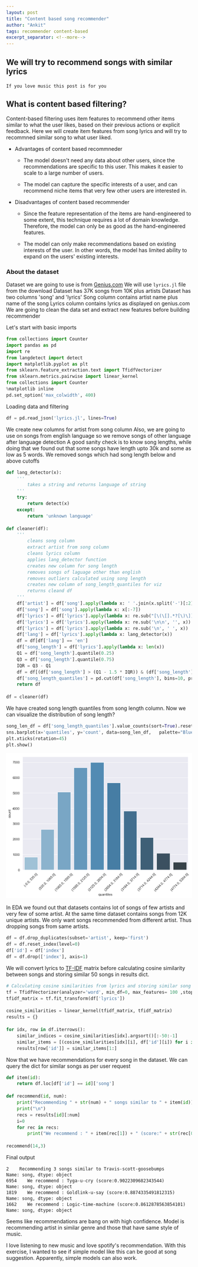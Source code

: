 ```yaml
---
layout: post
title: "Content based song recommender"
author: "Ankit"
tags: recommender content-based
excerpt_separator: <!--more-->
---
```


## We will try to recommend songs with similar lyrics<!--more-->

`If you love music this post is for you`

## What is content based filtering?
Content-based filtering uses item features to recommend other items similar to what the user likes, based on their previous actions or explicit feedback. 
Here we will create item features from song lyrics and will try to recommned similar song to what user liked.

+ Advantages of content based recommneder
	+ The model doesn't need any data about other users, since the recommendations are specific to this user. This makes it easier to scale to a large number of users.

	+ The model can capture the specific interests of a user, and can recommend niche items that very few other users are interested in.

+ Disadvantages of content based recommender
	+ Since the feature representation of the items are hand-engineered to some extent, this technique requires a lot of domain knowledge. Therefore, the model can only be as good as the hand-engineered features.

	+ The model can only make recommendations based on existing interests of the user. In other words, the model has limited ability to expand on the users' existing interests.

### About the dataset
Dataset we are going to use is from [Genius.com](https://www.cs.cornell.edu/~arb/data/genius-expertise/)
We will use `lyrics.jl` file from the download
Dataset has 37K songs from 10K plus artists
Dataset has two columns 'song' and 'lyrics'
Song column contains artist name plus name of the song
Lyrics column contains lyrics as displayed on genius.com
We are going to clean the data set and extract new features before building recommender

Let's start with basic imports
```python
from collections import Counter
import pandas as pd
import re
from langdetect import detect
import matplotlib.pyplot as plt
from sklearn.feature_extraction.text import TfidfVectorizer
from sklearn.metrics.pairwise import linear_kernel
from collections import Counter
%matplotlib inline
pd.set_option('max_colwidth', 400)
```

Loading data and filtering
```python
df = pd.read_json('lyrics.jl', lines=True)
```
We create new columns for artist from song column
Also, we are going to use on songs from english language so we remove songs of other language after language detection
A good sanity check is to know song lengths, while doing that we found out that some songs have length upto 30k and some as low as 5 words. We removed songs which had song length below and above cutoffs

```python
def lang_detector(x):
    '''
        takes a string and returns language of string
    '''
    try:
        return detect(x)
    except:
        return 'unknown language'

def cleaner(df):
    '''
        cleans song column
        extract artist from song column
        cleans lyrics column
        applies lang_detector function 
        creates new column for song length
        removes songs of laguage other than english
        removes outliers calculated using song length
        creates new column of song_length_quantiles for viz
        returns cleand df
    '''
    df['artist'] = df['song'].apply(lambda x: ' '.join(x.split('-')[:2]))
    df['song'] = df['song'].apply(lambda x: x[:-7])    
    df['lyrics'] = df['lyrics'].apply(lambda x: re.sub("[\(\[].*?[\)\]]", "", x))
    df['lyrics'] = df['lyrics'].apply(lambda x: re.sub('\n\n', '', x))
    df['lyrics'] = df['lyrics'].apply(lambda x: re.sub('\n', ' ', x))
    df['lang'] = df['lyrics'].apply(lambda x: lang_detector(x))
    df = df[df['lang'] == 'en']
    df['song_length'] = df['lyrics'].apply(lambda x: len(x))
    Q1 = df['song_length'].quantile(0.25)
    Q3 = df['song_length'].quantile(0.75)
    IQR = Q3 - Q1
    df = df[(df['song_length'] > (Q1 - 1.5 * IQR)) & (df['song_length'] < (Q3 + 1.5 * IQR))]
    df['song_length_quantiles'] = pd.cut(df['song_length'], bins=10, precision=0)    
    return df

df = cleaner(df)
```

We have created song length quantiles from song length column. Now we can visualize the distribution of song length?
```python
song_len_df = df['song_length_quantiles'].value_counts(sort=True).reset_index().rename(columns={'index': 'quantiles', 'song_length_quantiles':'count'})
sns.barplot(x='quantiles', y='count', data=song_len_df,   palette="Blues_d")
plt.xticks(rotation=45)
plt.show()
```
![Song length distribution](/assets/content_recomender.png)

In EDA we found out that datasets contains lot of songs of few artists and very few of some artist. At the same time dataset contains songs from 12K unique artists. We only want songs recommended from different artist. Thus dropping songs from same artists.
```python
df = df.drop_duplicates(subset='artist', keep='first')
df = df.reset_index(level=0)
df['id'] = df['index']
df = df.drop(['index'], axis=1)
```

We will convert lyrics to [TF-IDF](https://en.wikipedia.org/wiki/Tf%E2%80%93idf) matrix before calculating cosine similarity between songs and storing similar 50 songs in results dict. 
```python
# Calculating cosine similarities from lyrics and storing similar song results in results dict
tf = TfidfVectorizer(analyzer='word', min_df=0, max_features= 100 ,stop_words='english', lowercase=True)
tfidf_matrix = tf.fit_transform(df['lyrics'])

cosine_similarities = linear_kernel(tfidf_matrix, tfidf_matrix)
results = {}

for idx, row in df.iterrows():
    similar_indices = cosine_similarities[idx].argsort()[:-50:-1]
    similar_items = [(cosine_similarities[idx][i], df['id'][i]) for i in similar_indices]
    results[row['id']] = similar_items[1:]
```

Now that we have recommendations for every song in the dataset. We can query the dict for similar songs as per user request
```python
def item(id):
    return df.loc[df['id'] == id]['song']

def recommend(id, num):
    print("Recommending " + str(num) + " songs similar to " + item(id))
    print("\n")
    recs = results[id][:num]
    i=0
    for rec in recs:
        print("We recommend : " + item(rec[1]) + " (score:" + str(rec[0]) + ")")

recommend(14,3)
```
Final output
```
2    Recommending 3 songs similar to Travis-scott-goosebumps
Name: song, dtype: object
6954    We recommend : Tyga-u-cry (score:0.9022309682343544)
Name: song, dtype: object
1819    We recommend : Goldlink-u-say (score:0.8874335491812315)
Name: song, dtype: object
1662    We recommend : Logic-time-machine (score:0.8612878563854101)
Name: song, dtype: object
```

Seems like recommendations are bang on with high confidence. Model is recommending artist in similar
genre and those that have same style of music.

I love listening to new music and love spotify's recommendation. With this exercise, I wanted to see if simple model like this can be good at song suggestion. Apparently, simple models can also work.

